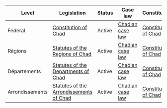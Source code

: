 | Level | Legislation | Status | Case law | Constitution |
|---|---|---|---|---|
| Federal | [Constitution of Chad](https://www.constituteproject.org/constitution/Chad_2018.pdf) | Active | [Chadian case law](https://www.legislationline.org/documents/section/court-decisions/country/chad) | [Constitution of Chad](https://www.constituteproject.org/constitution/Chad_2018.pdf) |
| Régions | [Statutes of the Regions of Chad](https://www.legislationline.org/documents/section/laws/country/chad) | Active | [Chadian case law](https://www.legislationline.org/documents/section/court-decisions/country/chad) | [Constitution of Chad](https://www.constituteproject.org/constitution/Chad_2018.pdf) |
| Départements | [Statutes of the Departments of Chad](https://www.legislationline.org/documents/section/laws/country/chad) | Active | [Chadian case law](https://www.legislationline.org/documents/section/court-decisions/country/chad) | [Constitution of Chad](https://www.constituteproject.org/constitution/Chad_2018.pdf) |
| Arrondissements | [Statutes of the Arrondissements of Chad](https://www.legislationline.org/documents/section/laws/country/chad) | Active | [Chadian case law](https://www.legislationline.org/documents/section/court-decisions/country/chad) | [Constitution of Chad](https://www.constituteproject.org/constitution/Chad_2018.pdf) |